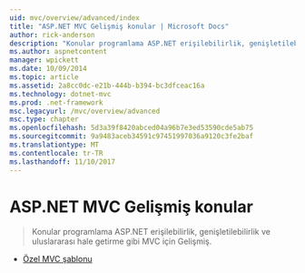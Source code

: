 ```yaml
---
uid: mvc/overview/advanced/index
title: "ASP.NET MVC Gelişmiş konular | Microsoft Docs"
author: rick-anderson
description: "Konular programlama ASP.NET erişilebilirlik, genişletilebilirlik ve uluslararası hale getirme gibi MVC için Gelişmiş."
ms.author: aspnetcontent
manager: wpickett
ms.date: 10/09/2014
ms.topic: article
ms.assetid: 2a8cc0dc-e21b-444b-b394-bc3dfceac16a
ms.technology: dotnet-mvc
ms.prod: .net-framework
msc.legacyurl: /mvc/overview/advanced
msc.type: chapter
ms.openlocfilehash: 5d3a39f8420abced04a96b7e3ed53590cde5ab75
ms.sourcegitcommit: 9a9483aceb34591c97451997036a9120c3fe2baf
ms.translationtype: MT
ms.contentlocale: tr-TR
ms.lasthandoff: 11/10/2017
---
```

<a name="aspnet-mvc-advanced-topics"></a>ASP.NET MVC Gelişmiş konular
====================
> Konular programlama ASP.NET erişilebilirlik, genişletilebilirlik ve uluslararası hale getirme gibi MVC için Gelişmiş.


- [Özel MVC şablonu](custom-mvc-templates.md)
